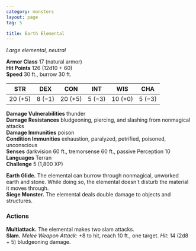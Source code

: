 ```yaml
---
category: monsters
layout: page
tag: 5

title: Earth Elemental 
---
```

_Large elemental, neutral_

**Armor Class** 17 (natural armor)    
**Hit Points** 126 (12d10 + 60)    
**Speed** 30 ft., burrow 30 ft. 

| STR     | DEX     | CON     | INT     | WIS     | CHA     |
|---------|---------|---------|---------|---------|---------|
| 20 (+5) | 8 (−1) | 20 (+5) | 5 (−3) | 10 (+0) | 5 (−3) |

**Damage Vulnerabilities** thunder    
**Damage Resistances** bludgeoning, piercing, and slashing from nonmagical attacks    
**Damage Immunities** poison    
**Condition Immunities** exhaustion, paralyzed, petrified, poisoned, unconscious    
**Senses** darkvision 60 ft., tremorsense 60 ft., passive Perception 10    
**Languages** Terran    
**Challenge** 5 (1,800 XP) 

**Earth Glide.** The elemental can burrow through nonmagical, unworked earth and stone. While doing so, the elemental doesn't disturb the material it moves through.    
**Siege Monster.** The elemental deals double damage to objects and structures. 

### Actions 
**Multiattack.** The elemental makes two slam attacks.    
**Slam.** _Melee Weapon Attack:_ +8 to hit, reach 10 ft., one target. _Hit:_ 14 (2d8 + 5) bludgeoning damage.